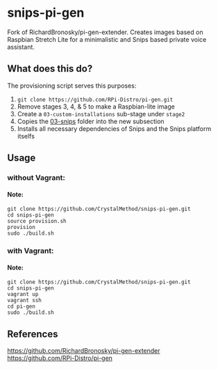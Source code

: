 # snips-pi-gen
Fork of RichardBronosky/pi-gen-extender. Creates images based on Raspbian Stretch Lite for a minimalistic and Snips based private voice assistant.

## What does this do?

The provisioning script serves this purposes:

1. `git clone https://github.com/RPi-Distro/pi-gen.git` 
1. Remove stages 3, 4, & 5 to make a Raspbian-lite image
1. Create a `03-custom-installations` sub-stage under `stage2`
1. Copies the [03-snips][1] folder into the new subsection
1. Installs all necessary dependencies of Snips and the Snips platform itselfs

## Usage

### without Vagrant:

#### Note:

<!-- -->

    git clone https://github.com/CrystalMethod/snips-pi-gen.git
    cd snips-pi-gen
    source provision.sh
    provision
    sudo ./build.sh


### with Vagrant:

#### Note:

<!-- -->

    git clone https://github.com/CrystalMethod/snips-pi-gen.git
    cd snips-pi-gen
    vagrant up
    vagrant ssh
    cd pi-gen
    sudo ./build.sh

## References

https://github.com/RichardBronosky/pi-gen-extender   
https://github.com/RPi-Distro/pi-gen   

[1]: https://github.com/CrystalMethod/snips-pi-gen/tree/master/03-snips
